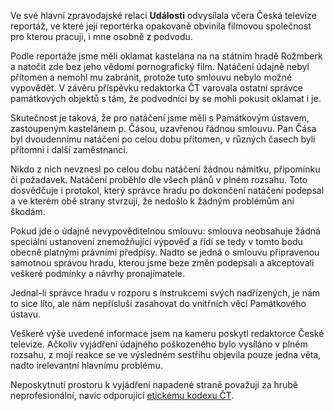 <!-- dcterms:identifier = riderweblog#103 -->
<!-- dcterms:title = Reakce na nepravdivé nařčení České televize -->
<!-- np9:categoryId = 2 -->
<!-- x4w:category = Lidé a jiná zvěř -->
<!-- np9:authorId = 1 -->
<!-- np9:authorEmail = michal.valasek@altairis.cz -->
<!-- dcterms:creator = Michal Altair Valášek -->
<!-- dcterms:created = 2003-11-24T20:28:57+01:00 -->
<!-- dcterms:dateAccepted = 2003-11-24T20:28:57+01:00 -->

Ve své hlavní zpravodajské relaci <strong>Události</strong> odvysílala včera Česká televize reportáž, ve které její reportérka opakovaně obvinila filmovou společnost pro kterou pracuji, i mne osobně z podvodu.

Podle reportáže jsme měli oklamat kastelána na na státním hradě Rožmberk a natočit zde bez jeho vědomí pornografický film. Natáčení údajně nebyl přítomen a nemohl mu zabránit, protože tuto smlouvu nebylo možné vypovědět. V závěru příspěvku redaktorka ČT varovala ostatní správce památkových objektů s tám, že podvodníci by se mohli pokusit oklamat i je.

Skutečnost je taková, že pro natáčení jsme měli s Památkovým ústavem, zastoupeným kastelánem p. Čásou, uzavřenou řádnou smlouvu. Pan Čása byl dvoudennímu natáčení po celou dobu přítomen, v různých časech byli přítomni i další zaměstnanci.

Nikdo z nich nevznesl po celou dobu natáčení žádnou námitku, připomínku či požadavek. Natáčení proběhlo dle všech plánů v plném rozsahu. Toto dosvědčuje i protokol, který správce hradu po dokončení natáčení podepsal a ve kterém obě strany stvrzují, že nedošlo k žádným problémům ani škodám.

Pokud jde o údajně nevypověditelnou smlouvu: smlouva neobsahuje žádná speciální ustanovení znemožňující výpověď a řídí se tedy v tomto bodu obecně platnými právními předpisy. Nadto se jedná o smlouvu připravenou samotnou správou hradu, kterou jsme beze změn podepsali a akceptovali veškeré podmínky a návrhy pronajímatele.

Jednal-li správce hradu v rozporu s instrukcemi svých nadřízených, je nám to sice líto, ale nám nepřísluší zasahovat do vnitřních věcí Památkového ústavu.

Veškeré výše uvedené informace jsem na kameru poskytl redaktorce České televize. Ačkoliv vyjádření údajného poškozeného bylo vysíláno v plném rozsahu, z mojí reakce se ve výsledném sestřihu objevila pouze jedna věta, nadto irelevantní hlavnímu problému.

Neposkytnutí prostoru k vyjádření napadené straně považuji za hrubě neprofesionální, navíc odporující [etickému kodexu ČT](http://www.czech-tv.cz/ct/kodex/).